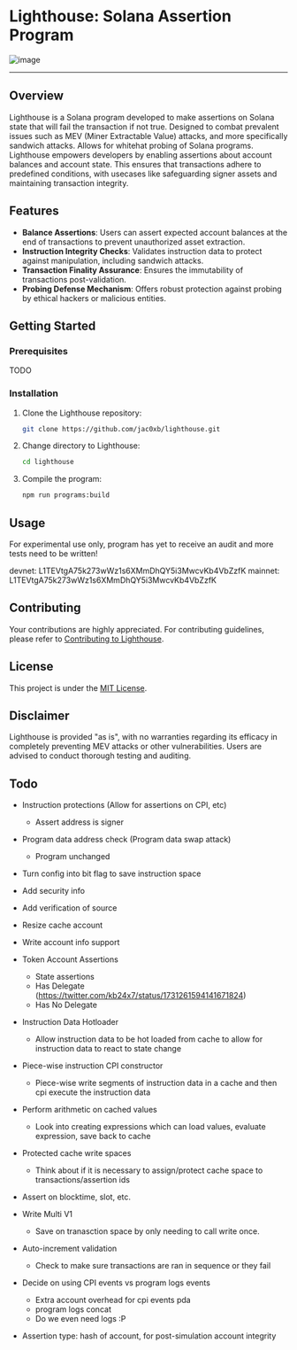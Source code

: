 # Lighthouse: Solana Assertion Program

![image](https://github.com/Jac0xb/lighthouse/assets/5273873/ca0f4d07-de08-4db0-9ac7-6f573049f464)

---

## Overview

Lighthouse is a Solana program developed to make assertions on Solana state that will fail the transaction if not true. Designed to combat prevalent issues such as MEV (Miner Extractable Value) attacks, and more specifically sandwich attacks. Allows for whitehat probing of Solana programs. Lighthouse empowers developers by enabling assertions about account balances and account state. This ensures that transactions adhere to predefined conditions, with usecases like safeguarding signer assets and maintaining transaction integrity.

## Features

- **Balance Assertions**: Users can assert expected account balances at the end of transactions to prevent unauthorized asset extraction.
- **Instruction Integrity Checks**: Validates instruction data to protect against manipulation, including sandwich attacks.
- **Transaction Finality Assurance**: Ensures the immutability of transactions post-validation.
- **Probing Defense Mechanism**: Offers robust protection against probing by ethical hackers or malicious entities.

## Getting Started

### Prerequisites

TODO

### Installation

1. Clone the Lighthouse repository:
   ```bash
   git clone https://github.com/jac0xb/lighthouse.git
   ```
2. Change directory to Lighthouse:
   ```bash
   cd lighthouse
   ```
3. Compile the program:
   ```bash
   npm run programs:build
   ```

## Usage

For experimental use only, program has yet to receive an audit and more tests need to be written!

devnet: L1TEVtgA75k273wWz1s6XMmDhQY5i3MwcvKb4VbZzfK
mainnet: L1TEVtgA75k273wWz1s6XMmDhQY5i3MwcvKb4VbZzfK

## Contributing

Your contributions are highly appreciated. For contributing guidelines, please refer to [Contributing to Lighthouse](CONTRIBUTING.md).

## License

This project is under the [MIT License](LICENSE).

## Disclaimer

Lighthouse is provided "as is", with no warranties regarding its efficacy in completely preventing MEV attacks or other vulnerabilities. Users are advised to conduct thorough testing and auditing.

## Todo

- Instruction protections (Allow for assertions on CPI, etc)
  - Assert address is signer
- Program data address check (Program data swap attack)
  - Program unchanged
- Turn config into bit flag to save instruction space
- Add security info
- Add verification of source
- Resize cache account
- Write account info support
- Token Account Assertions
  - State assertions
  - Has Delegate (https://twitter.com/kb24x7/status/1731261594141671824)
  - Has No Delegate
- Instruction Data Hotloader
  - Allow instruction data to be hot loaded from cache to allow for instruction data to react to state change
- Piece-wise instruction CPI constructor
  - Piece-wise write segments of instruction data in a cache and then cpi execute the instruction data
- Perform arithmetic on cached values
  - Look into creating expressions which can load values, evaluate expression, save back to cache
- Protected cache write spaces
  - Think about if it is necessary to assign/protect cache space to transactions/assertion ids
- Assert on blocktime, slot, etc.

- Write Multi V1
  - Save on tranasction space by only needing to call write once.
- Auto-increment validation
  - Check to make sure transactions are ran in sequence or they fail
- Decide on using CPI events vs program logs events
  - Extra account overhead for cpi events pda
  - program logs concat
  - Do we even need logs :P
- Assertion type: hash of account, for post-simulation account integrity
